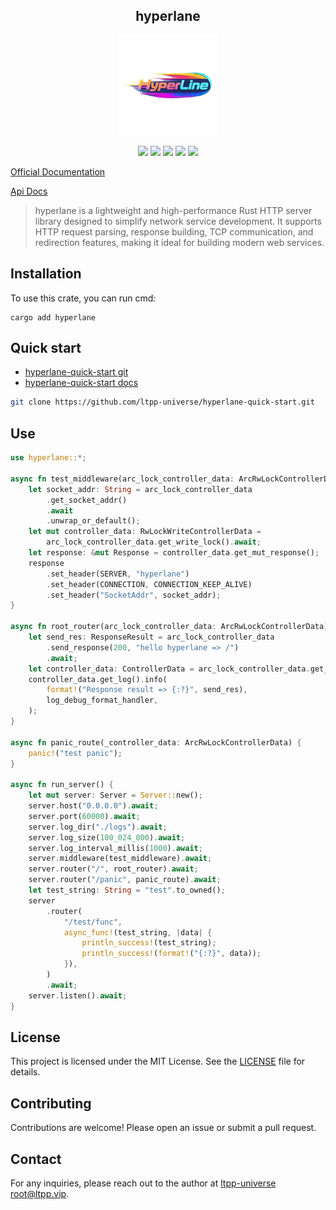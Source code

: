 <center>

## hyperlane

<img src="./img/logo.png" alt="" height="160">

[![](https://img.shields.io/crates/v/hyperlane.svg)](https://crates.io/crates/hyperlane)
[![](https://img.shields.io/crates/d/hyperlane.svg)](https://img.shields.io/crates/d/hyperlane.svg)
[![](https://docs.rs/hyperlane/badge.svg)](https://docs.rs/hyperlane)
[![](https://github.com/ltpp-universe/hyperlane/workflows/Rust/badge.svg)](https://github.com/ltpp-universe/hyperlane/actions?query=workflow:Rust)
[![](https://img.shields.io/crates/l/hyperlane.svg)](./LICENSE)

</center>

[Official Documentation](https://docs.ltpp.vip/hyperlane/)

[Api Docs](https://docs.rs/hyperlane/latest/hyperlane/)

> hyperlane is a lightweight and high-performance Rust HTTP server library designed to simplify network service development. It supports HTTP request parsing, response building, TCP communication, and redirection features, making it ideal for building modern web services.

## Installation

To use this crate, you can run cmd:

```shell
cargo add hyperlane
```

## Quick start

- [hyperlane-quick-start git](https://github.com/ltpp-universe/hyperlane-quick-start)
- [hyperlane-quick-start docs](https://docs.ltpp.vip/hyperlane/quick-start/)

```sh
git clone https://github.com/ltpp-universe/hyperlane-quick-start.git
```

## Use

```rust
use hyperlane::*;

async fn test_middleware(arc_lock_controller_data: ArcRwLockControllerData) {
    let socket_addr: String = arc_lock_controller_data
        .get_socket_addr()
        .await
        .unwrap_or_default();
    let mut controller_data: RwLockWriteControllerData =
        arc_lock_controller_data.get_write_lock().await;
    let response: &mut Response = controller_data.get_mut_response();
    response
        .set_header(SERVER, "hyperlane")
        .set_header(CONNECTION, CONNECTION_KEEP_ALIVE)
        .set_header("SocketAddr", socket_addr);
}

async fn root_router(arc_lock_controller_data: ArcRwLockControllerData) {
    let send_res: ResponseResult = arc_lock_controller_data
        .send_response(200, "hello hyperlane => /")
        .await;
    let controller_data: ControllerData = arc_lock_controller_data.get_controller_data().await;
    controller_data.get_log().info(
        format!("Response result => {:?}", send_res),
        log_debug_format_handler,
    );
}

async fn panic_route(_controller_data: ArcRwLockControllerData) {
    panic!("test panic");
}

async fn run_server() {
    let mut server: Server = Server::new();
    server.host("0.0.0.0").await;
    server.port(60000).await;
    server.log_dir("./logs").await;
    server.log_size(100_024_000).await;
    server.log_interval_millis(1000).await;
    server.middleware(test_middleware).await;
    server.router("/", root_router).await;
    server.router("/panic", panic_route).await;
    let test_string: String = "test".to_owned();
    server
        .router(
            "/test/func",
            async_func!(test_string, |data| {
                println_success!(test_string);
                println_success!(format!("{:?}", data));
            }),
        )
        .await;
    server.listen().await;
}
```

## License

This project is licensed under the MIT License. See the [LICENSE](LICENSE) file for details.

## Contributing

Contributions are welcome! Please open an issue or submit a pull request.

## Contact

For any inquiries, please reach out to the author at [ltpp-universe <root@ltpp.vip>](mailto:root@ltpp.vip).
